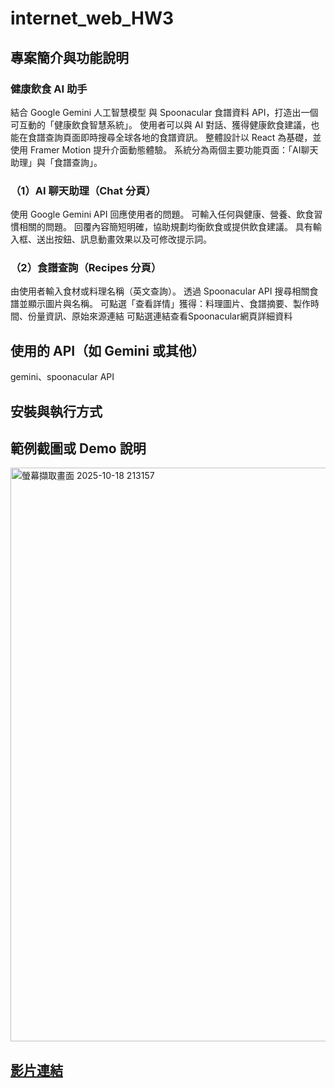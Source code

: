 # internet_web_HW3
## 專案簡介與功能說明
### 健康飲食 AI 助手
結合 Google Gemini 人工智慧模型 與 Spoonacular 食譜資料 API，打造出一個可互動的「健康飲食智慧系統」。
使用者可以與 AI 對話、獲得健康飲食建議，也能在食譜查詢頁面即時搜尋全球各地的食譜資訊。
整體設計以 React 為基礎，並使用 Framer Motion 提升介面動態體驗。
系統分為兩個主要功能頁面：「AI聊天助理」與「食譜查詢」。
### （1）AI 聊天助理（Chat 分頁）
使用 Google Gemini API 回應使用者的問題。
可輸入任何與健康、營養、飲食習慣相關的問題。
回覆內容簡短明確，協助規劃均衡飲食或提供飲食建議。
具有輸入框、送出按鈕、訊息動畫效果以及可修改提示詞。
### （2）食譜查詢（Recipes 分頁）
由使用者輸入食材或料理名稱（英文查詢）。
透過 Spoonacular API 搜尋相關食譜並顯示圖片與名稱。
可點選「查看詳情」獲得：料理圖片、食譜摘要、製作時間、份量資訊、原始來源連結
可點選連結查看Spoonacular網頁詳細資料
## 使用的 API（如 Gemini 或其他）
gemini、spoonacular API

## 安裝與執行方式

## 範例截圖或 Demo 說明
<img width="1892" height="918" alt="螢幕擷取畫面 2025-10-18 213157" src="https://github.com/user-attachments/assets/e507c4ca-f3ed-4706-b048-173868bfa89c" />

## [影片連結](https://youtu.be/O176byacFfs)

